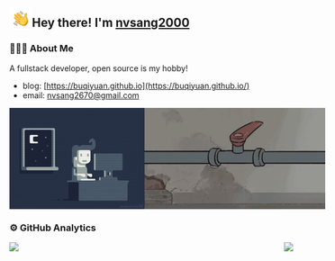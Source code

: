 <p></p>
<img alt="👋" src="./assets/hand-wave.gif" width='40' align="left"/><h2>Hey there! I'm <a href="https://github.com/nvsang2000" target="_blank">nvsang2000</a></h2>

### 👨🏻‍💻 About Me

A fullstack developer, open source is my hobby! 
- blog: [https://buqiyuan.github.io](https://buqiyuan.github.io/)
- email: nvsang2670@gmail.com

<div style="display: flex;justify-content: space-between;">
  <img src="./assets/coding.gif" alt="Night Coding" height="180px" />
  <img src="./assets/fix_bug.gif" alt="Daily bug fix" height="180px" />
</div>

### ⚙️ GitHub Analytics

<p style="display: flex;justify-content: space-between;">
  <a href="https://github.com/nvsang2000/nvsang2000"> 
    <img height="160px" src="https://github-readme-stats.vercel.app/api?username=nvsang2000&show_icons=true&theme=dracula" />
  </a>
  <a href="https://github.com/nvsang2000/nvsang2000"> 
    <img height="160px" src="https://github-readme-stats.vercel.app/api/top-langs/?username=nvsang2000&show_icons=true&layout=compact&theme=dracula"/>
  </a>
</p>
